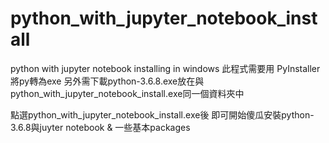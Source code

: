 # python_with_jupyter_notebook_install
python with jupyter notebook installing in windows
此程式需要用 PyInstaller 將py轉為exe
另外需下載python-3.6.8.exe放在與python_with_jupyter_notebook_install.exe同一個資料夾中

點選python_with_jupyter_notebook_install.exe後
即可開始傻瓜安裝python-3.6.8與juyter notebook & 一些基本packages
